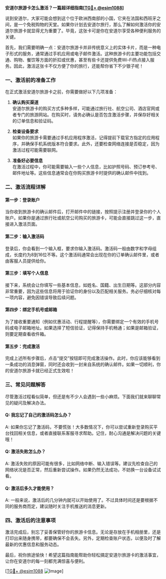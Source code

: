 **安道尔旅游卡怎么激活？一篇超详细指南[[TG💪+ @esim1088](https://t.me/s/esim1088)]**

说到安道尔，大家可能会想到这个位于欧洲西南部的小国，它夹在法国和西班牙之间，是一个免税购物的天堂。如果你计划去安道尔旅行，那么了解如何激活你的安道尔旅游卡就显得尤为重要了。毕竟，这张卡可是你在安道尔享受各种便利服务的关键。

首先，我们需要明确一点：安道尔旅游卡并非传统意义上的实体卡片，而是一种电子形式的服务，通常通过手机应用或电子邮件激活。这种旅游卡的主要功能包括交通、购物、餐饮等方面的折扣或优惠，甚至有些卡还提供免费Wi-Fi热点接入服务。因此，激活这张卡不仅方便了你的旅行，还能帮你省下不少银子呢！

### 一、激活前的准备工作

在正式激活安道尔旅游卡之前，你需要做好以下几项准备：

1. **确认购买渠道**  
   安道尔旅游卡的购买方式多种多样，可能通过旅行社、航空公司、酒店官网或者专门的旅游网站。在购买时，请务必确认是否包含激活步骤，并保存好相关的订单信息和验证码。

2. **检查设备要求**  
   如果你的旅游卡需要通过手机应用程序激活，记得提前下载官方指定的应用程序，并确保手机系统版本符合要求。此外，还要检查网络连接是否稳定，因为激活过程可能需要联网。

3. **准备好必要信息**  
   在激活过程中，你可能需要输入一些个人信息，比如护照号码、预订参考号、邮件地址等。这些信息通常会在你购买旅游卡时提供的确认邮件中找到。

### 二、激活流程详解

#### 第一步：登录账户
当你收到旅游卡的确认邮件后，打开邮件中的链接，按照提示注册并登录你的个人账户。如果你是通过旅行社或航空公司购买的旅游卡，可能会直接跳过这一步，直接进入激活页面。

#### 第二步：输入激活码
登录后，你会看到一个输入框，要求你输入激活码。激活码一般由数字和字母组成，长度约为8到16位不等。这个激活码通常会出现在你的订单确认邮件里，或者由客服人员提供给你。

#### 第三步：填写个人信息
接下来，系统会让你填写一些基本信息，如姓名、国籍、出生日期等。这部分内容非常重要，因为这些信息将用于验证你的身份以及匹配相关服务。务必仔细核对每一项内容，避免因错误导致后续问题。

#### 第四步：绑定手机号或邮箱
为了接收重要通知（例如优惠活动、行程提醒等），你需要绑定一个有效的手机号码或电子邮箱地址。如果选择了短信验证，记得保持手机畅通；如果是邮箱验证，则要定期查看收件箱。

#### 第五步：完成激活
完成上述所有步骤后，点击“提交”按钮即可完成激活操作。此时，你应该能够看到一条成功的消息弹窗，同时还会收到一封来自系统的确认邮件。如果一切顺利，你的安道尔旅游卡就已经正式生效啦！

### 三、常见问题解答

尽管激活过程看似简单，但还是有不少人会遇到一些小麻烦。下面我们就来聊聊常见的疑问及解决办法。

#### Q: 我忘记了自己的激活码怎么办？
A: 如果你忘记了激活码，不要慌张！大多数情况下，你可以尝试重新登录购买平台找回相关信息，或者直接联系客服寻求帮助。记住，耐心沟通是解决问题的关键哦！

#### Q: 激活失败怎么办？
A: 激活失败的原因可能有很多，比如网络中断、输入错误等。建议先检查自己的网络状况是否正常，然后重新尝试操作。如果仍然无法成功，不妨换一台设备试试看。

#### Q: 激活后多久才能使用？
A: 一般来说，激活后的几分钟内就可以开始使用了。不过具体时间还是要根据不同的服务商而定，建议随时关注手机推送的消息更新。

### 四、激活后的注意事项

激活完成后，别忘了妥善保管好你的旅游卡信息。无论是存放在手机相册里，还是打印出来随身携带，都要确保不会丢失。另外，定期检查账户状态，以便及时了解最新的优惠信息和服务动态。

最后，祝你旅途愉快！希望这篇指南能帮助你轻松搞定安道尔旅游卡的激活事宜，让你在安道尔的每一刻都充满惊喜与便利。

[[TG💪+ @esim1088](https://t.me/s/esim1088) ![Image](https://i.postimg.cc/4NQfJmqS/Snipaste-2025-05-13-00-14-12.png)]